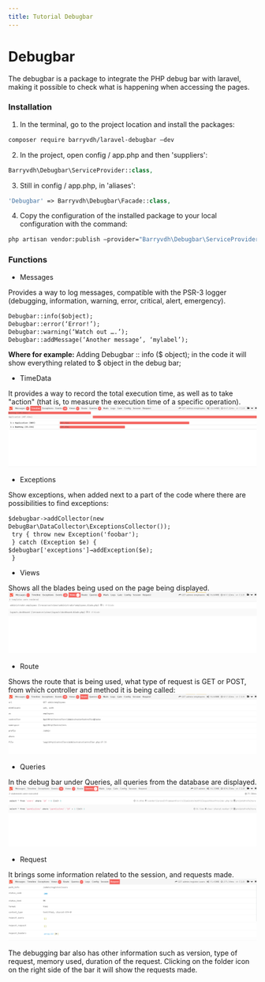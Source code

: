 ```yaml
---
title: Tutorial Debugbar
---
```


# Debugbar

The debugbar is a package to integrate the PHP debug bar with laravel, making it possible to check what is happening when accessing the pages.

### **Installation**


1. In the terminal, go to the project location and install the packages:
````bash
composer require barryvdh/laravel-debugbar –dev
````
2. In the project, open config / app.php and then 'suppliers':
````php
Barryvdh\Debugbar\ServiceProvider::class,
````
3. Still in config / app.php, in 'aliases':
````php
'Debugbar' => Barryvdh\Debugbar\Facade::class,
````
4. Copy the configuration of the installed package to your local configuration with the command:
````bash
php artisan vendor:publish –provider="Barryvdh\Debugbar\ServiceProvider"
````

### **Functions**

* Messages

Provides a way to log messages, compatible with the PSR-3 logger (debugging, information, warning, error, critical, alert, emergency).
````
Debugbar::info($object);
Debugbar::error(‘Error!’);
Debugbar::warning(‘Watch out ….’);
Debugbar::addMessage(‘Another message’, ‘mylabel’);
````
**Where for example:**
Adding Debugbar :: info ($ object); in the code it will show everything related to $ object in the debug bar;

* TimeData

It provides a way to record the total execution time, as well as to take "action" (that is, to measure the execution time of a specific operation).
<img src="/assets/img/debugbar/debugbar-timeData.png" alt="request">

* Exceptions

Show exceptions, when added next to a part of the code where there are possibilities to find exceptions:
````
$debugbar->addCollector(new DebugBar\DataCollector\ExceptionsCollector()); 
 try { throw new Exception('foobar');
 } catch (Exception $e) { 
$debugbar['exceptions']→addException($e);
 }
````
* Views

Shows all the blades being used on the page being displayed.
<img src="/assets/img/debugbar/debugbar-views.png" alt="request">

* Route

Shows the route that is being used, what type of request is GET or POST, from which controller and method it is being called:
<img src="/assets/img/debugbar/debugbar-route.png" alt="request">

* Queries

In the debug bar under Queries, all queries from the database are displayed.
<img src="/assets/img/debugbar/debugbar-queries.png" alt="request">

* Request

It brings some information related to the session, and requests made.
<img src="/assets/img/debugbar/debugbar-request.png" alt="request">

The debugging bar also has other information such as version, type of request, memory used, duration of the request. Clicking on the folder icon on the right side of the bar it will show the requests made.